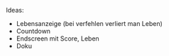 

Ideas:
* Lebensanzeige (bei verfehlen verliert man Leben)
* Countdown
* Endscreen mit Score, Leben
* Doku